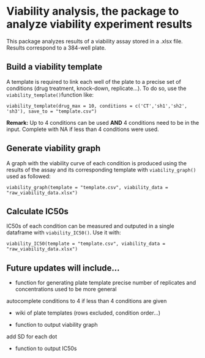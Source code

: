 # Viability analysis, the package to analyze viability experiment results
This package analyzes results of a viability assay stored in a .xlsx file. Results correspond to a 384-well plate.

## Build a viability template
A template is required to link each well of the plate to a precise set of conditions (drug treatment, knock-down, replicate...).
To do so, use the `viability_template()`function like:

```
viability_template(drug_max = 10, conditions = c('CT','sh1','sh2', 'sh3'), save_to = "template.csv")
```
__Remark:__ Up to 4 conditions can be used __AND__ 4 conditions need to be in the input. 
Complete with NA if less than 4 conditions were used.


## Generate viability graph
A graph with the viability curve of each condition is produced using the results 
of the assay and its corresponding template with `viability_graph()` used as followed:

```
viability_graph(template = "template.csv", viability_data = "raw_viability_data.xlsx")
```

## Calculate IC50s
IC50s of each condition can be measured and outputed in a single dataframe with `viability_IC50()`. Use it with:

```
viability_IC50(template = "template.csv", viability_data = "raw_viability_data.xlsx")
```


## Future updates will include...
- function for generating plate template
precise number of replicates and concentrations used to be more general

autocomplete conditions to 4 if less than 4 conditions are given


- wiki of plate templates (rows excluded, condition order...)

- function to output viability graph

add SD for each dot

- function to output IC50s
